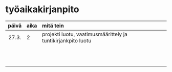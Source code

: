 # työaikakirjanpito

| päivä | aika | mitä tein  |
| :----:|:-----| :-----|
| 27.3. |  2   | projekti luotu, vaatimusmäärittely ja tuntikirjankpito luotu |
|       |      |       |
|       |      |       |
|       |      |       |
|       |      |       |
|       |      |       |
|       |      |       |
|       |      |       |
|       |      |       |
|       |      |       |
|       |      |       |
|       |      |       | 
